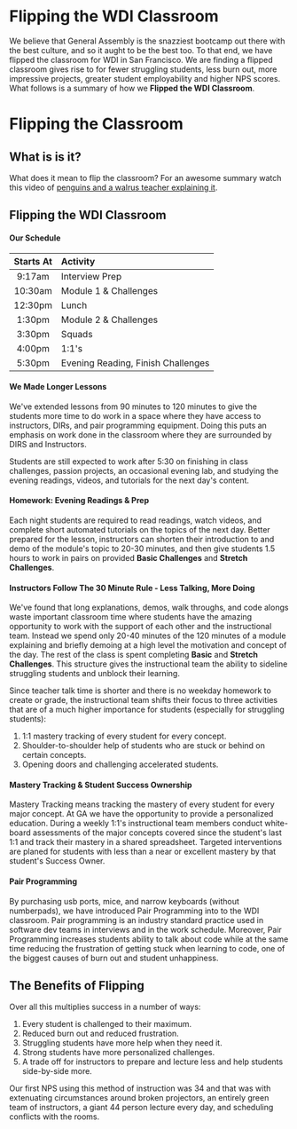 # Flipping the WDI Classroom

We believe that General Assembly is the snazziest bootcamp out there with the best culture, and so it aught to be the best too. To that end, we have flipped the classroom for WDI in San Francisco. We are finding a flipped classroom gives rise to for fewer struggling students, less burn out, more impressive projects, greater student employability and higher NPS scores. What follows is a summary of how we **Flipped the WDI Classroom**.

# Flipping the Classroom

## What is is it?
What does it mean to flip the classroom? For an awesome summary watch this video of [penguins and a walrus teacher explaining it](https://vimeo.com/62238077).

## Flipping the WDI Classroom

#### Our Schedule

| Starts At | Activity |
| :---: | :----- |
| 9:17am | Interview Prep |
| 10:30am | Module 1 & Challenges |
| 12:30pm | Lunch |
| 1:30pm | Module 2 & Challenges |
| 3:30pm | Squads |
| 4:00pm | 1:1's |
| 5:30pm | Evening Reading, Finish Challenges |

#### We Made Longer Lessons

We've extended lessons from 90 minutes to 120 minutes to give the students more time to do work in a space where they have access to instructors, DIRs, and pair programming equipment. Doing this puts an emphasis on work done in the classroom where they are surrounded by DIRS and Instructors.

Students are still expected to work after 5:30 on finishing in class challenges, passion projects, an occasional evening lab, and studying the evening readings, videos, and tutorials for the next day's content.

#### Homework: Evening Readings & Prep

Each night students are required to read readings, watch videos, and complete short automated tutorials on the topics of the next day. Better prepared for the lesson, instructors can shorten their introduction to and demo of the module's topic to 20-30 minutes, and then give students 1.5 hours to work in pairs on provided **Basic Challenges** and **Stretch Challenges**.

#### Instructors Follow The 30 Minute Rule - Less Talking, More Doing

We've found that long explanations, demos, walk throughs, and code alongs waste important classroom time where students have the amazing opportunity to work with the support of each other and the instructional team. Instead we spend only 20-40 minutes of the 120 minutes of a module explaining and briefly demoing at a high level the motivation and concept of the day. The rest of the class is spent completing **Basic** and **Stretch Challenges**. This structure gives the instructional team the ability to sideline struggling students and unblock their learning.

Since teacher talk time is shorter and there is no weekday homework to create or grade, the instructional team shifts their focus to three activities that are of a much higher importance for students (especially for struggling students):

1. 1:1 mastery tracking of every student for every concept.
2. Shoulder-to-shoulder help of students who are stuck or behind on certain concepts.
3. Opening doors and challenging accelerated students.

#### Mastery Tracking & Student Success Ownership

Mastery Tracking means tracking the mastery of every student for every major concept. At GA we have the opportunity to provide a personalized education. During a weekly 1:1's instructional team members conduct white-board assessments of the major concepts covered since the student's last 1:1 and track their mastery in a shared spreadsheet. Targeted interventions are planed for students with less than a near or excellent mastery by that student's Success Owner.

#### Pair Programming

By purchasing usb ports, mice, and narrow keyboards (without numberpads), we have introduced Pair Programming into to the WDI classroom. Pair programming is an industry standard practice used in software dev teams in interviews and in the work schedule. Moreover, Pair Programming increases students ability to talk about code while at the same time reducing the frustration of getting stuck when learning to code, one of the biggest causes of burn out and student unhappiness.

## The Benefits of Flipping

Over all this multiplies success in a number of ways:

1. Every student is challenged to their maximum.
2. Reduced burn out and reduced frustration.
3. Struggling students have more help when they need it.
4. Strong students have more personalized challenges.
5. A trade off for instructors to prepare and lecture less and help students side-by-side more.

Our first NPS using this method of instruction was 34 and that was with extenuating circumstances around broken projectors, an entirely green team of instructors, a giant 44 person lecture every day, and scheduling conflicts with the rooms.
